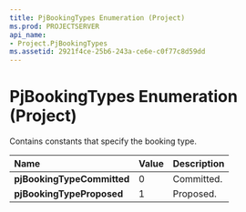 ```yaml
---
title: PjBookingTypes Enumeration (Project)
ms.prod: PROJECTSERVER
api_name:
- Project.PjBookingTypes
ms.assetid: 2921f4ce-25b6-243a-ce6e-c0f77c8d59dd
---
```



# PjBookingTypes Enumeration (Project)

Contains constants that specify the booking type.



|**Name**|**Value**|**Description**|
|:-----|:-----|:-----|
|**pjBookingTypeCommitted**|0|Committed.|
|**pjBookingTypeProposed**|1|Proposed.|

